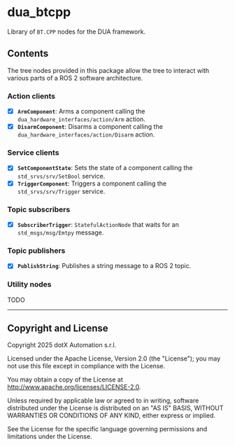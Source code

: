 # dua_btcpp

Library of `BT.CPP` nodes for the DUA framework.

## Contents

The tree nodes provided in this package allow the tree to interact with various parts of a ROS 2 software architecture.

### Action clients

- [x] **`ArmComponent`**: Arms a component calling the `dua_hardware_interfaces/action/Arm` action.
- [x] **`DisarmComponent`**: Disarms a component calling the `dua_hardware_interfaces/action/Disarm` action.

### Service clients

- [x] **`SetComponentState`**: Sets the state of a component calling the `std_srvs/srv/SetBool` service.
- [x] **`TriggerComponent`**: Triggers a component calling the `std_srvs/srv/Trigger` service.

### Topic subscribers

- [x] **`SubscriberTrigger`**: `StatefulActionNode` that waits for an `std_msgs/msg/Emtpy` message.

### Topic publishers

- [x] **`PublishString`**: Publishes a string message to a ROS 2 topic.

### Utility nodes

TODO

---

## Copyright and License

Copyright 2025 dotX Automation s.r.l.

Licensed under the Apache License, Version 2.0 (the "License"); you may not use this file except in compliance with the License.

You may obtain a copy of the License at <http://www.apache.org/licenses/LICENSE-2.0>.

Unless required by applicable law or agreed to in writing, software distributed under the License is distributed on an "AS IS" BASIS, WITHOUT WARRANTIES OR CONDITIONS OF ANY KIND, either express or implied.

See the License for the specific language governing permissions and limitations under the License.
